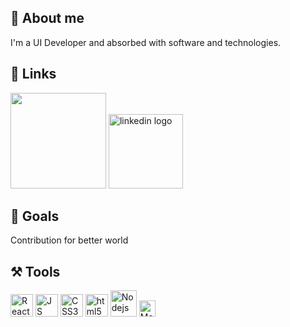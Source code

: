 ## 🚀 About me
I'm a UI Developer and absorbed with software and technologies.



## 🔗 Links
<a href="https://titirbiswas.github.io" ><img src="https://user-images.githubusercontent.com/80755644/125629416-a29773b1-2442-4cc6-a24f-effbcc8e4313.png" width="153" alt="" /></a>                          <a href="https://www.linkedin.com/in/biswastitir/" ><img src="https://user-images.githubusercontent.com/80755644/125624152-a0495031-8ebe-4a93-9c39-145d977b36a4.png" width="119" alt="linkedin logo" /></a>  



## 🎯 Goals
Contribution for better world



## ⚒ Tools
<span> <img alt="React" width="36px" src="https://img.icons8.com/nolan/64/react-native.png"/>
<img alt="JS" width="36px" src="https://img.icons8.com/color/48/000000/javascript--v1.png"/>
<img alt="CSS3" width="36px" src="https://img.icons8.com/color/48/000000/css3.png"/>
<img alt="html5" width="36px" src="https://img.icons8.com/color/48/000000/html-5--v1.png"/> 
<img alt="Nodejs" width="42px" src="https://img.icons8.com/color/48/000000/nodejs.png"/> 
<img alt="MongoDB" width="26px" src="https://img.icons8.com/color/48/000000/mongodb.png"/> </span>










